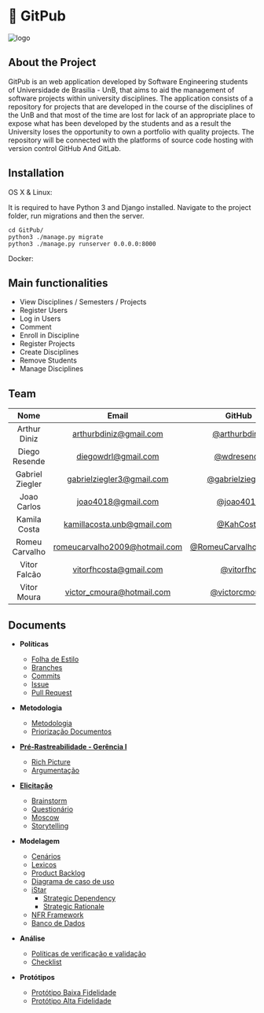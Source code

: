 # :file_folder: GitPub

![logo](https://user-images.githubusercontent.com/18054053/44956569-63f60980-ae9c-11e8-88c3-b67ba48f4693.png)

## About the Project

GitPub is an web application developed by Software Engineering students of Universidade de Brasilia - UnB, that aims to aid the management of software projects within university disciplines.
The application consists of a repository for projects that are developed in the course of the disciplines of the UnB and that most of the time are lost for lack of an appropriate place to expose what has been developed by the students and as a result the University loses the opportunity to own a portfolio with quality projects.
The repository will be connected with the platforms of source code hosting with version control GitHub And GitLab.

## Installation

OS X & Linux:

It is required to have Python 3 and Django installed.
Navigate to the project folder, run migrations and then the server.

```
cd GitPub/
python3 ./manage.py migrate
python3 ./manage.py runserver 0.0.0.0:8000
```

Docker:

## Main functionalities

- View Disciplines / Semesters / Projects
- Register Users
- Log in Users
- Comment
- Enroll in Discipline
- Register Projects
- Create Disciplines
- Remove Students
- Manage Disciplines

## Team

|         Nome          |               Email               |                 GitHub                                              |
|:---------------------:|:---------------------------------:|:-------------------------------------------------------------------:|
|  Arthur Diniz         |  [arthurbdiniz@gmail.com]()       |   [@arthurbdiniz](https://github.com/arthurbdiniz)                  |
|  Diego Resende        |  [diegowdrl@gmail.com]()          |   [@wdresende](https://github.com/wdresende)                        |
|  Gabriel Ziegler      |  [gabrielziegler3@gmail.com]()    |   [@gabrielziegler3](https://github.com/gabrielziegler3)            |
|  Joao Carlos          |  [joao4018@gmail.com]()           |   [@joao4018](https://github.com/joao4018)                          |
|  Kamila Costa         |  [kamillacosta.unb@gmail.com]()   |   [@KahCosta](https://github.com/KahCosta)                          |
|  Romeu Carvalho       |  [romeucarvalho2009@hotmail.com]()|   [@RomeuCarvalhoAntunes](https://github.com/RomeuCarvalhoAntunes)  |
|  Vitor Falcão         |  [vitorfhcosta@gmail.com]()       |   [@vitorfhc](https://github.com/vitorfhc)                          |
|  Vitor Moura          |  [victor_cmoura@hotmail.com]()    |   [@victorcmoura](https://github.com/victorcmoura)                  |

## Documents

* **Políticas**
  * [Folha de Estilo](https://github.com/Desenho2018-2/GitPub/docs/Folha-de-Estilo.md)
  * [Branches](https://github.com/Desenho2018-2/GitPub/docs/Branches.md)
  * [Commits](https://github.com/Desenho2018-2/GitPub/docs/Commits.md)
  * [Issue](https://github.com/Desenho2018-2/GitPub/docs/Issues.md)
  * [Pull Request](https://github.com/Desenho2018-2/GitPub/docs/Pull-Request.md)

* **Metodologia**
  * [Metodologia](https://github.com/Desenho2018-2/GitPub/docs/Metodologia.md)
  * [Priorização Documentos](https://github.com/Desenho2018-2/GitPub/docs/Priorizacao-Documentos)

* **[Pré-Rastreabilidade - Gerência I](Pre-rastreabilidade)**
  * [Rich Picture](https://github.com/Desenho2018-2/GitPub/docs/Richpicture.md)
  * [Argumentação](https://github.com/Desenho2018-2/GitPub/docs/Argumentacao.md)

* **[Elicitação](Plano-Elicitacao-Requisitos)**
  * [Brainstorm](https://github.com/Desenho2018-2/GitPub/wiki/Brainstorm)
  * [Questionário](https://github.com/Desenho2018-2/GitPub/docs/Questionario.md)
  * [Moscow](https://github.com/Desenho2018-2/GitPub/docs/Moscow.md)
  * [Storytelling](https://github.com/Desenho2018-2/GitPub/docs/Storytelling.md)

* **Modelagem**
  * [Cenários](https://github.com/Desenho2018-2/GitPub/docs/cenarios.md)
  * [Lexicos](https://github.com/Desenho2018-2/GitPub/docs/Lexicos.md)
  * [Product Backlog](https://github.com/Desenho2018-2/GitPub/docs/Product-Backlog.md)
  * [Diagrama de caso de uso](https://github.com/Desenho2018-2/GitPub/docs/Diagrama-caso-de-uso.md)
  * [iStar](https://github.com/Desenho2018-2/GitPub/docs/iStar.md)
    * [Strategic Dependency](https://github.com/Desenho2018-2/GitPub/docs/Strategic-Dependency.md)
    * [Strategic Rationale](https://github.com/Desenho2018-2/GitPub/docs/Strategic-Rationale.md)
  * [NFR Framework](https://github.com/Desenho2018-2/GitPub/docs/NFRFramework.md)
  * [Banco de Dados](https://github.com/Desenho2018-2/GitPub/docs/banco-de-dados.md)

* **Análise**
  * [Políticas de verificação e validação]()
  * [Checklist]()

* **Protótipos**
  * [Protótipo Baixa Fidelidade](https://github.com/Desenho2018-2/GitPub/docs/Prototipo-Baixa-Fidelidade.md)
  * [Protótipo Alta Fidelidade]()
